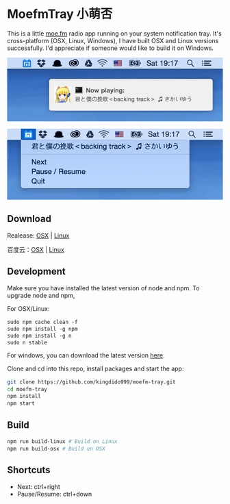 # MoefmTray 小萌否

This is a little [moe.fm](http://moe.fm/) radio app running on your system notification tray. It's cross-platform (OSX, Linux, Windows), I have built OSX and Linux versions successfully. I'd appreciate if someone would like to build it on Windows.

![notify](https://github.com/kingdido999/moefm-tray/raw/master/asset/screenshots/notify.png)

![menu](https://github.com/kingdido999/moefm-tray/raw/master/asset/screenshots/menu.png)

## Download

Realease: [OSX](https://github.com/kingdido999/moefm-tray/releases/download/v0.1.0/MoefmTray-darwin-x64.zip) | [Linux](https://github.com/kingdido999/moefm-tray/releases/download/v0.1.0/MoefmTray-linux-x64.zip)

百度云：[OSX](http://pan.baidu.com/s/1c1fPEs4) | [Linux](http://pan.baidu.com/s/1ZipOy)

## Development

Make sure you have installed the latest version of node and npm. To upgrade node and npm,

For OSX/Linux:

```
sudo npm cache clean -f
sudo npm install -g npm
sudo npm install -g n
sudo n stable
```

For windows, you can download the latest version [here](https://nodejs.org/en/download/).

Clone and cd into this repo, install packages and start the app:

```bash
git clone https://github.com/kingdido999/moefm-tray.git
cd moefm-tray
npm install
npm start
```

## Build

```bash
npm run build-linux # Build on Linux
npm run build-osx # Build on OSX
```

## Shortcuts

- Next: ctrl+right
- Pause/Resume: ctrl+down
